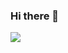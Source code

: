 ### Hi there 👋

<!--
**leihehehe/leihehehe** is a ✨ _special_ ✨ repository because its `README.md` (this file) appears on your GitHub profile.

Here are some ideas to get you started:

- ⚒️ Java, Python, Node.js, Angular, ios, Android
- 🌱 I’m currently learning Node.js, Java, Python
- 💪 Newbie for Web security, Reverse engineering
- ✏️ Taking courses at Monash Uni
- 😄 Pronouns: She/her
- ⚡ Fun fact: 不想学习
-->
![](https://github-readme-stats.vercel.app/api?username=leihehehe)
